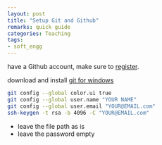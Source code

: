 ```yaml
---
layout: post
title: "Setup Git and Github"	
remarks: quick guide
categories: Teaching
tags: 
- soft_engg
---
```


have a Github account, make sure to [register](https://github.com/).

download and install [git for windows](https://github.com/git-for-windows/git/releases/)

```bash
git config --global color.ui true
git config --global user.name "YOUR NAME"
git config --global user.email "YOUR@EMAIL.com"
ssh-keygen -t rsa -b 4096 -C "YOUR@EMAIL.com"
```

* leave the file path as is
* leave the password empty
